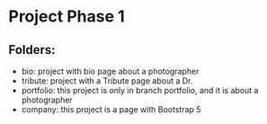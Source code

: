 
# Project Phase 1
## Folders:
- bio: project with bio page about a photographer</li>
- tribute: project with a Tribute page about a Dr.</li>
- portfolio: this project is only in branch portfolio, and it is about a photographer</li>
- company: this project is a page with Bootstrap 5